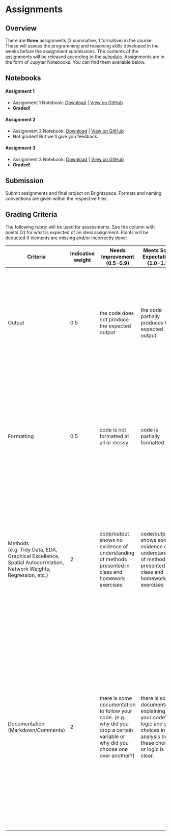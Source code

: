 # Assignments

## Overview

There are **three** assignments (2 summative, 1 formative) in the course. These will assess the programming and reasoning skills developed in the weeks before the assignment submissions. The contents of the assignments will be released according to the [schedule](../introduction/schedule.md). Assignments are in the form of Jupyter Notebooks. You can find them available below.

## Notebooks

#### Assignment 1

- Assignment 1 Notebook: [Download](https://surfdrive.surf.nl/files/index.php/s/yr14Xyca1WGDHLU/download) | [View on GitHub](https://github.com/EPA122A/epa122a-2024/blob/main/assignments/assignment-01.ipynb)
- **Graded!**

#### Assignment 2

- Assignment 2 Notebook: [Download](https://surfdrive.surf.nl/files/index.php/s/eHuc70jcOUIxpDT/download) | [View on GitHub](https://github.com/EPA122A/epa122a-2024/blob/main/assignments/assignment-02.ipynb)
- Not graded! But we'll give you feedback.

#### Assignment 3

- Assignment 3 Notebook: [Download](https://surfdrive.surf.nl/files/index.php/s/ggSsCe0kCOBsjF8/download) | [View on GitHub](https://github.com/EPA122A/epa122a-2024/blob/main/assignments/assignment-03.ipynb)
- **Graded!**

## Submission

Submit assignments and final project on Brightspace. Formats and naming conventions are given within the respective files.

## Grading Criteria

The following rubric will be used for assessments. See the column with points (2) for what is expected of an ideal assignment. Points will be deducted if elements are missing and/or incorrectly done:

| Criteria                                                                                                           	| Indicative weight 	| Needs Improvement (0.5-0.9)                                                                                                                             	| Meets Some Expectations (1.0-1.9)                                                                                                                            	| Exceeds Expectation (2)                                                                                                                                                                                                                                                                                                                                                                                                                                               	|
|--------------------------------------------------------------------------------------------------------------------	|-------------------	|-------------------------------------------------------------------------------------------------------------------------------------	|------------------------------------------------------------------------------------------------------------------------------------	|---------------------------------------------------------------------------------------------------------------------------------------------------------------------------------------------------------------------------------------------------------------------------------------------------------------------------------------------------------------------------------------------------------------------------------------------------	|
| Output                                                                                                             	| 0.5               	| the code does not produce the expected output                                                                                       	| the code partially produces the expected output                                                                                    	| the code shows the expected output<br>- code runs<br>- code uses reproducible paths<br>- code has no errors or warnings<br>- expected output is clearly presented through code/markdown explanations and figures                                                                                                                                                                                                                                  	|
| Formatting                                                                                                         	| 0.5               	| code is not formatted at all or messy                                                                                               	| code is partially formatted                                                                                                        	| code is properly formatted<br>- variables and functions are named meaningfully like “crime_incidence as opposed to c_2513”.<br>- code is written using functions<br>- code is written in sections using headers and explanations in markdown<br>- code is commented                                                                                                                                                                               	|
| Methods<br>(e.g. Tidy Data, EDA, Graphical Excellence, Spatial Autocorrelation, Network Weights, Regression, etc.) 	| 2                 	| code/output shows no evidence of understanding of methods presented in class and homework exercises                                 	| code/output shows some evidence of understanding of methods presented in class and homework exercises                              	| code/output illustrates clear evidence of understanding of methods presented in class and homework exercises <br>- models are used correctly<br>- use of visual inspection to explain model outputs<br>- axes labels are named meaningfully, legends are present                                                                                                                                                                                  	|
| Documentation (Markdown/Comments)                                                                                  	| 2                 	| there is some documentation to follow your code. (e.g. why did you drop a certain variable or why did you choose one over another?) 	| there is some documentation explaining your code’s logic and your choices in the analysis but these choices or logic is not clear. 	| there is extensive documentation explaining your code’s logic and your choices in the analysis. <br>- hypothesis clearly stated<br>- explanation of model choices clearly presented (ex. variables, number of neighbours or clusters, etc.)<br>- interpretation of model results, weakness and strengths (ex. errors in regression)<br>- well substantiated argumentation of results and choices<br>- plots are clearly described and interpreted 	|

